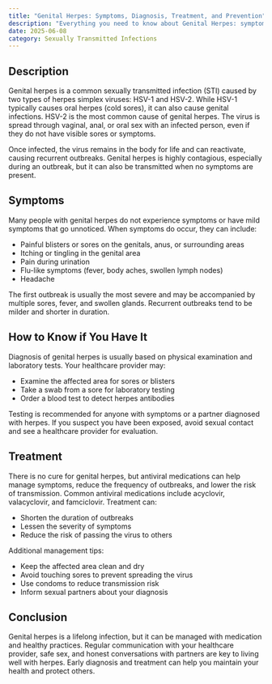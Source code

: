 ```yaml
---
title: "Genital Herpes: Symptoms, Diagnosis, Treatment, and Prevention"
description: "Everything you need to know about Genital Herpes: symptoms, diagnosis, treatment, and prevention. Stay informed and protect your sexual health."
date: 2025-06-08
category: Sexually Transmitted Infections
---
```


## Description
Genital herpes is a common sexually transmitted infection (STI) caused by two types of herpes simplex viruses: HSV-1 and HSV-2. While HSV-1 typically causes oral herpes (cold sores), it can also cause genital infections. HSV-2 is the most common cause of genital herpes. The virus is spread through vaginal, anal, or oral sex with an infected person, even if they do not have visible sores or symptoms.

Once infected, the virus remains in the body for life and can reactivate, causing recurrent outbreaks. Genital herpes is highly contagious, especially during an outbreak, but it can also be transmitted when no symptoms are present.

## Symptoms
Many people with genital herpes do not experience symptoms or have mild symptoms that go unnoticed. When symptoms do occur, they can include:

- Painful blisters or sores on the genitals, anus, or surrounding areas
- Itching or tingling in the genital area
- Pain during urination
- Flu-like symptoms (fever, body aches, swollen lymph nodes)
- Headache

The first outbreak is usually the most severe and may be accompanied by multiple sores, fever, and swollen glands. Recurrent outbreaks tend to be milder and shorter in duration.

## How to Know if You Have It
Diagnosis of genital herpes is usually based on physical examination and laboratory tests. Your healthcare provider may:
- Examine the affected area for sores or blisters
- Take a swab from a sore for laboratory testing
- Order a blood test to detect herpes antibodies

Testing is recommended for anyone with symptoms or a partner diagnosed with herpes. If you suspect you have been exposed, avoid sexual contact and see a healthcare provider for evaluation.

## Treatment
There is no cure for genital herpes, but antiviral medications can help manage symptoms, reduce the frequency of outbreaks, and lower the risk of transmission. Common antiviral medications include acyclovir, valacyclovir, and famciclovir. Treatment can:
- Shorten the duration of outbreaks
- Lessen the severity of symptoms
- Reduce the risk of passing the virus to others

Additional management tips:
- Keep the affected area clean and dry
- Avoid touching sores to prevent spreading the virus
- Use condoms to reduce transmission risk
- Inform sexual partners about your diagnosis

## Conclusion
Genital herpes is a lifelong infection, but it can be managed with medication and healthy practices. Regular communication with your healthcare provider, safe sex, and honest conversations with partners are key to living well with herpes. Early diagnosis and treatment can help you maintain your health and protect others. 